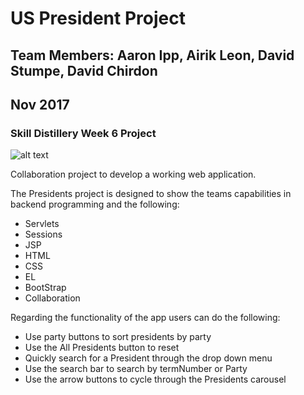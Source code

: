 # US President Project
## Team Members: Aaron Ipp, Airik Leon, David Stumpe, David Chirdon
## Nov 2017
### Skill Distillery Week 6 Project
![alt text](https://i.imgur.com/uNUINiU.png)

Collaboration project to develop a working web application.

The Presidents project is designed to show the teams capabilities in backend programming and the following:
* Servlets
* Sessions
* JSP
* HTML
* CSS
* EL
* BootStrap
* Collaboration

Regarding the functionality of the app users can do the following:
* Use party buttons to sort presidents by party
* Use the All Presidents button to reset
* Quickly search for a President through the drop down menu
* Use the search bar to search by termNumber or Party
* Use the arrow buttons to cycle through the Presidents carousel
